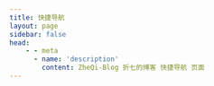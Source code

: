 ```yaml
---
title: 快捷导航
layout: page
sidebar: false
head:
    - - meta
      - name: 'description'
        content: ZheQi-Blog 折七的博客 快捷导航 页面
---
```


<script setup>
import Guide from '../../components/guide.vue';
</script>

<Guide />

